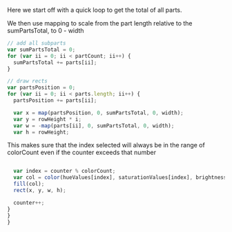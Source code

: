 Here we start off with a quick loop to get the total of all parts.

We then use mapping to scale from the part length relative to the sumPartsTotal, to 0 - width

```js
// add all subparts
var sumPartsTotal = 0;
for (var ii = 0; ii < partCount; ii++) {
  sumPartsTotal += parts[ii];
}

// draw rects
var partsPosition = 0;
for (var ii = 0; ii < parts.length; ii++) {
  partsPosition += parts[ii];

  var x = map(partsPosition, 0, sumPartsTotal, 0, width);
  var y = rowHeight * i;
  var w = -map(parts[ii], 0, sumPartsTotal, 0, width);
  var h = rowHeight;
```
  This makes sure that the index selected will always be in the range
  of colorCount even if the counter exceeds that number

```js

  var index = counter % colorCount;
  var col = color(hueValues[index], saturationValues[index], brightnessValues[index]);
  fill(col);
  rect(x, y, w, h);

  counter++;
}
}
}

```
